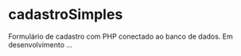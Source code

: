 # cadastroSimples
Formulário de cadastro com PHP conectado ao banco de dados. 
Em desenvolvimento ... 

